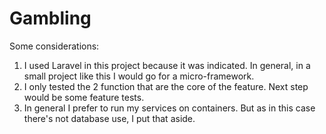 # Gambling

Some considerations:
1. I used Laravel in this project because it was indicated. In general, in a small project like this I would go for a micro-framework.
2. I only tested the 2 function that are the core of the feature. Next step would be some feature tests.
3. In general I prefer to run my services on containers. But as in this case there's not database use, I put that aside.
